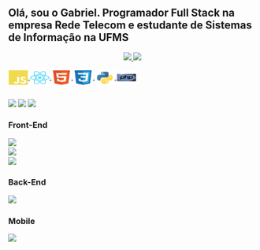 ## Olá, sou o Gabriel. Programador Full Stack na empresa Rede Telecom e estudante de Sistemas de Informação na UFMS
<div align="center">
  <a href="https://github.com/GabrielSalmazi">
  <img height="180em" src="https://github-readme-stats.vercel.app/api?username=gabrielsalmazi&show_icons=true&theme=dark&include_all_commits=true&count_private=true"/>
  <img height="180em" src="https://github-readme-stats.vercel.app/api/top-langs/?username=gabrielsalmazi&layout=compact&langs_count=7&theme=dark"/>
</div>
<div style="display: inline_block"><br>
  <img align="center" alt="Gabriel-Js" height="30" width="40" src="https://raw.githubusercontent.com/devicons/devicon/master/icons/javascript/javascript-plain.svg">
  <img align="center" alt="Gabriel-React" height="30" width="40" src="https://raw.githubusercontent.com/devicons/devicon/master/icons/react/react-original.svg">
  <img align="center" alt="Gabriel-HTML" height="30" width="40" src="https://raw.githubusercontent.com/devicons/devicon/master/icons/html5/html5-original.svg">
  <img align="center" alt="Gabriel-CSS" height="30" width="40" src="https://raw.githubusercontent.com/devicons/devicon/master/icons/css3/css3-original.svg">
  <img align="center" alt="Gabriel-Python" height="30" width="40" src="https://raw.githubusercontent.com/devicons/devicon/master/icons/python/python-original.svg">
    <img align="center" alt="Gabriel-Python" height="30" width="40" src="https://raw.githubusercontent.com/devicons/devicon/master/icons/php/php-original.svg">
</div>
  
  ##
 
<div> 

  <a href="https://instagram.com/salmazigabriel" target="_blank"><img src="https://img.shields.io/badge/-Instagram-%23E4405F?style=for-the-badge&logo=instagram&logoColor=white" target="_blank"></a>
  <a href = "mailto:biel.salmazi@gmail.com"><img src="https://img.shields.io/badge/-Gmail-%23333?style=for-the-badge&logo=gmail&logoColor=white" target="_blank"></a>
  <a href="https://www.linkedin.com/in/gabriel-salmazi-53a908205/" target="_blank"><img src="https://img.shields.io/badge/-LinkedIn-%230077B5?style=for-the-badge&logo=linkedin&logoColor=white" target="_blank"></a> 
 
</div>
  <div>
    <h3>Front-End</h3>
    <img src="https://img.shields.io/badge/HTML5-E34F26?style=for-the-badge&logo=html5&logoColor=white"/><br>
    <img src="https://img.shields.io/badge/CSS3-1572B6?style=for-the-badge&logo=css3&logoColor=white"/><br>
    <img src="https://img.shields.io/badge/JavaScript-323330?style=for-the-badge&logo=javascript&logoColor=F7DF1E"/><br>
  </div>
  <div>            
    <h3>Back-End</h3>
    <img src="https://img.shields.io/badge/PHP-777BB4?style=for-the-badge&logo=php&logoColor=white"/><br>
  </div>  
  <div>              
    <h3>Mobile</h3>
    <img src="https://img.shields.io/badge/React_Native-20232A?style=for-the-badge&logo=react&logoColor=61DAFB"/><br>
  </div>
